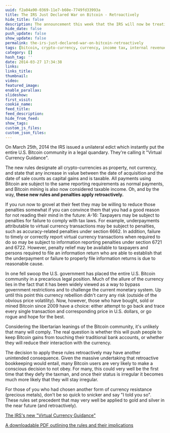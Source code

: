 ```yaml
---
uuid: f2a04a90-0369-11e7-b60e-7749fd33993a
title: The IRS Just Declared War on Bitcoin - Retroactively
hide_title: false
description: The announcement this week that the IRS will now be treating Bitcoin as property not currency has serious legal implications for anyone who has used it over the past few years.
hide_date: false
push_update: false
show_update: false
permalink: the-irs-just-declared-war-on-bitcoin-retroactively
tags: [bitcoin, crypto-currency, currency, income tax, internal revenue service, irs, money, property rights, taxation]
category: []
hash_tag: ''
date: 2014-03-27 17:34:38
links:
links_title:
thumbnail:
video:
featured_image:
enable_parallax:
slideshow:
first_visit:
cookie_name:
feed_title:
feed_description:
hide_from_feed:
show_tags:
custom_js_files:
custom_json_files:
---
```

On March 25th, 2014 the IRS issued a unilateral edict which instantly put the entire U.S. Bitcoin community in a legal quandary. They're calling it "Virtual Currency Guidance". 

The new rules designate all crypto-currencies as property, not currency, and state that any increase in value between the date of acquisition and the date of sale counts as capital gains and is taxable. All payments using Bitcoin are subject to the same reporting requirements as normal payments, and Bitcoin mining is also now considered taxable income. Oh, and by the way, <strong>these new rules and penalties apply retroactively.</strong>

If you run now to grovel at their feet they may be willing to reduce those penalties somewhat if you can convince them that you had a good reason for not reading their mind in the future:
<quote>A-16: Taxpayers may be subject to penalties for failure to comply with tax laws. For example, underpayments attributable to virtual currency transactions may be subject to penalties, such as accuracy-related penalties under section 6662. In addition, failure to timely or correctly report virtual currency transactions when required to do so may be subject to information reporting penalties under section 6721 and 6722. However, penalty relief may be available to taxpayers and persons required to file an information return who are able to establish that the underpayment or failure to properly file information returns is due to reasonable cause.</quote>

In one fell swoop the U.S. government has placed the entire U.S. Bitcoin community in a precarious legal position. Much of the allure of the currency lies in the fact that it has been widely viewed as a way to bypass government restrictions and to challenge the current monetary system. Up until this point this currency rebellion didn't carry any risk (outside of the obvious price volatility). Now, however, those who have bought, sold or mined Bitcoin since 2009 have a choice: either attempt to go back and trace every single transaction and corresponding price in U.S. dollars, or go rogue and hope for the best.

Considering the libertarian leanings of the Bitcoin community, it's unlikely that many will comply. The real question is whether this will push people to keep Bitcoin gains from touching their traditional bank accounts, or whether they will reduce their interaction with the currency. 

The decision to apply these rules retroactively may have another unintended consequence. Given the massive undertaking that retroactive bookkeeping would entail, many Bitcoin users are very likely to make a conscious decision to not obey. For many, this could very well be the first time that they defy the taxman, and once their status is irregular it becomes much more likely that they will stay irregular.

For those of you who had chosen another form of currency resistance (precious metals), don't be so quick to snicker and say "I told you so". These rules set precedent that may very well be applied to gold and silver in the near future (and retroactively).

[The IRS's new "Virtual Currency Guidance"](http://www.irs.gov/uac/Newsroom/IRS-Virtual-Currency-Guidance)

[A downloadable PDF outlining the rules and their implications](http://www.irs.gov/pub/irs-drop/n-14-21.pdf)